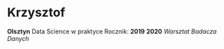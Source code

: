# Krzysztof #
**Olsztyn**
Data Science w praktyce
Rocznik:
  **2019**
  **2020**
_Warsztat Badacza Danych_
